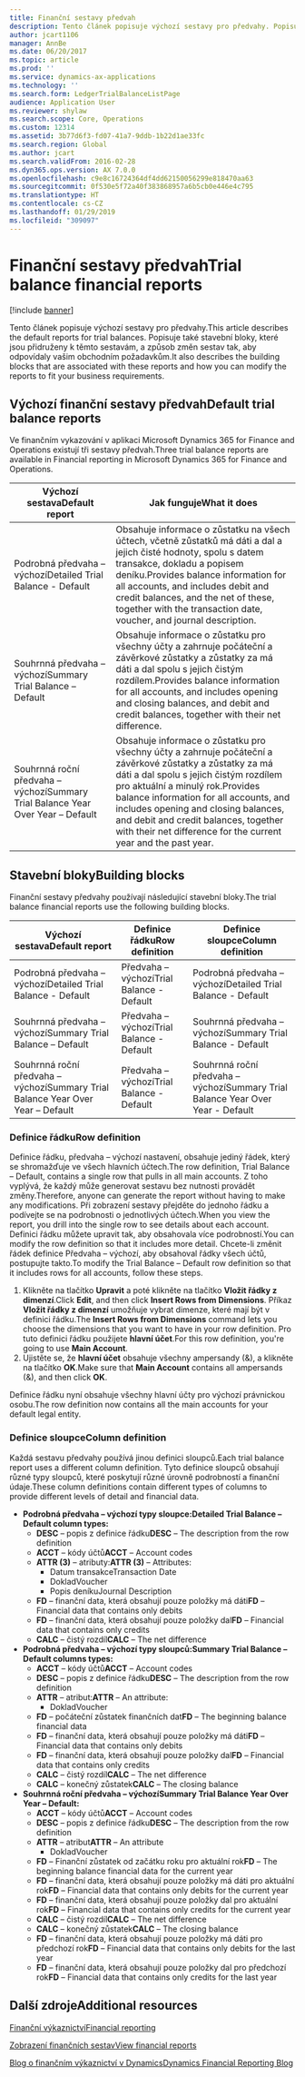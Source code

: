 ```yaml
---
title: Finanční sestavy předvah
description: Tento článek popisuje výchozí sestavy pro předvahy. Popisuje také stavební bloky, které jsou přidruženy k těmto sestavám, a způsob změn sestav tak, aby odpovídaly vašim obchodním požadavkům.
author: jcart1106
manager: AnnBe
ms.date: 06/20/2017
ms.topic: article
ms.prod: ''
ms.service: dynamics-ax-applications
ms.technology: ''
ms.search.form: LedgerTrialBalanceListPage
audience: Application User
ms.reviewer: shylaw
ms.search.scope: Core, Operations
ms.custom: 12314
ms.assetid: 3b77d6f3-fd07-41a7-9ddb-1b22d1ae33fc
ms.search.region: Global
ms.author: jcart
ms.search.validFrom: 2016-02-28
ms.dyn365.ops.version: AX 7.0.0
ms.openlocfilehash: c9e8c16724364df4dd62150056299e818470aa63
ms.sourcegitcommit: 0f530e5f72a40f383868957a6b5cb0e446e4c795
ms.translationtype: HT
ms.contentlocale: cs-CZ
ms.lasthandoff: 01/29/2019
ms.locfileid: "309097"
---
```

# <a name="trial-balance-financial-reports"></a><span data-ttu-id="5acf7-104">Finanční sestavy předvah</span><span class="sxs-lookup"><span data-stu-id="5acf7-104">Trial balance financial reports</span></span>

[!include [banner](../includes/banner.md)]

<span data-ttu-id="5acf7-105">Tento článek popisuje výchozí sestavy pro předvahy.</span><span class="sxs-lookup"><span data-stu-id="5acf7-105">This article describes the default reports for trial balances.</span></span> <span data-ttu-id="5acf7-106">Popisuje také stavební bloky, které jsou přidruženy k těmto sestavám, a způsob změn sestav tak, aby odpovídaly vašim obchodním požadavkům.</span><span class="sxs-lookup"><span data-stu-id="5acf7-106">It also describes the building blocks that are associated with these reports and how you can modify the reports to fit your business requirements.</span></span> 

<a name="default-trial-balance-reports"></a><span data-ttu-id="5acf7-107">Výchozí finanční sestavy předvah</span><span class="sxs-lookup"><span data-stu-id="5acf7-107">Default trial balance reports</span></span>
-----------------------------

<span data-ttu-id="5acf7-108">Ve finančním vykazování v aplikaci Microsoft Dynamics 365 for Finance and Operations existují tři sestavy předvah.</span><span class="sxs-lookup"><span data-stu-id="5acf7-108">Three trial balance reports are available in Financial reporting in Microsoft Dynamics 365 for Finance and Operations.</span></span>

| <span data-ttu-id="5acf7-109">Výchozí sestava</span><span class="sxs-lookup"><span data-stu-id="5acf7-109">Default report</span></span>                                 | <span data-ttu-id="5acf7-110">Jak funguje</span><span class="sxs-lookup"><span data-stu-id="5acf7-110">What it does</span></span>                                                                                                                                                                                        |
|------------------------------------------------|-----------------------------------------------------------------------------------------------------------------------------------------------------------------------------------------------------|
| <span data-ttu-id="5acf7-111">Podrobná předvaha – výchozí</span><span class="sxs-lookup"><span data-stu-id="5acf7-111">Detailed Trial Balance - Default</span></span>               | <span data-ttu-id="5acf7-112">Obsahuje informace o zůstatku na všech účtech, včetně zůstatků má dáti a dal a jejich čisté hodnoty, spolu s datem transakce, dokladu a popisem deníku.</span><span class="sxs-lookup"><span data-stu-id="5acf7-112">Provides balance information for all accounts, and includes debit and credit balances, and the net of these, together with the transaction date, voucher, and journal description.</span></span>                  |
| <span data-ttu-id="5acf7-113">Souhrnná předvaha – výchozí</span><span class="sxs-lookup"><span data-stu-id="5acf7-113">Summary Trial Balance – Default</span></span>                | <span data-ttu-id="5acf7-114">Obsahuje informace o zůstatku pro všechny účty a zahrnuje počáteční a závěrkové zůstatky a zůstatky za má dáti a dal spolu s jejich čistým rozdílem.</span><span class="sxs-lookup"><span data-stu-id="5acf7-114">Provides balance information for all accounts, and includes opening and closing balances, and debit and credit balances, together with their net difference.</span></span>                                        |
| <span data-ttu-id="5acf7-115">Souhrnná roční předvaha – výchozí</span><span class="sxs-lookup"><span data-stu-id="5acf7-115">Summary Trial Balance Year Over Year – Default</span></span> | <span data-ttu-id="5acf7-116">Obsahuje informace o zůstatku pro všechny účty a zahrnuje počáteční a závěrkové zůstatky a zůstatky za má dáti a dal spolu s jejich čistým rozdílem pro aktuální a minulý rok.</span><span class="sxs-lookup"><span data-stu-id="5acf7-116">Provides balance information for all accounts, and includes opening and closing balances, and debit and credit balances, together with their net difference for the current year and the past year.</span></span> |

## <a name="building-blocks"></a><span data-ttu-id="5acf7-117">Stavební bloky</span><span class="sxs-lookup"><span data-stu-id="5acf7-117">Building blocks</span></span>
<span data-ttu-id="5acf7-118">Finanční sestavy předvahy používají následující stavební bloky.</span><span class="sxs-lookup"><span data-stu-id="5acf7-118">The trial balance financial reports use the following building blocks.</span></span>

| <span data-ttu-id="5acf7-119">Výchozí sestava</span><span class="sxs-lookup"><span data-stu-id="5acf7-119">Default report</span></span>                                 | <span data-ttu-id="5acf7-120">Definice řádku</span><span class="sxs-lookup"><span data-stu-id="5acf7-120">Row definition</span></span>          | <span data-ttu-id="5acf7-121">Definice sloupce</span><span class="sxs-lookup"><span data-stu-id="5acf7-121">Column definition</span></span>                              |
|------------------------------------------------|-------------------------|------------------------------------------------|
| <span data-ttu-id="5acf7-122">Podrobná předvaha – výchozí</span><span class="sxs-lookup"><span data-stu-id="5acf7-122">Detailed Trial Balance - Default</span></span>               | <span data-ttu-id="5acf7-123">Předvaha – výchozí</span><span class="sxs-lookup"><span data-stu-id="5acf7-123">Trial Balance - Default</span></span> | <span data-ttu-id="5acf7-124">Podrobná předvaha – výchozí</span><span class="sxs-lookup"><span data-stu-id="5acf7-124">Detailed Trial Balance - Default</span></span>               |
| <span data-ttu-id="5acf7-125">Souhrnná předvaha – výchozí</span><span class="sxs-lookup"><span data-stu-id="5acf7-125">Summary Trial Balance – Default</span></span>                | <span data-ttu-id="5acf7-126">Předvaha – výchozí</span><span class="sxs-lookup"><span data-stu-id="5acf7-126">Trial Balance - Default</span></span> | <span data-ttu-id="5acf7-127">Souhrnná předvaha – výchozí</span><span class="sxs-lookup"><span data-stu-id="5acf7-127">Summary Trial Balance - Default</span></span>                |
| <span data-ttu-id="5acf7-128">Souhrnná roční předvaha – výchozí</span><span class="sxs-lookup"><span data-stu-id="5acf7-128">Summary Trial Balance Year Over Year – Default</span></span> | <span data-ttu-id="5acf7-129">Předvaha – výchozí</span><span class="sxs-lookup"><span data-stu-id="5acf7-129">Trial Balance - Default</span></span> | <span data-ttu-id="5acf7-130">Souhrnná roční předvaha – výchozí</span><span class="sxs-lookup"><span data-stu-id="5acf7-130">Summary Trial Balance Year Over Year - Default</span></span> |

### <a name="row-definition"></a><span data-ttu-id="5acf7-131">Definice řádku</span><span class="sxs-lookup"><span data-stu-id="5acf7-131">Row definition</span></span>

<span data-ttu-id="5acf7-132">Definice řádku, předvaha – výchozí nastavení, obsahuje jediný řádek, který se shromažďuje ve všech hlavních účtech.</span><span class="sxs-lookup"><span data-stu-id="5acf7-132">The row definition, Trial Balance – Default, contains a single row that pulls in all main accounts.</span></span> <span data-ttu-id="5acf7-133">Z toho vyplývá, že každý může generovat sestavu bez nutnosti provádět změny.</span><span class="sxs-lookup"><span data-stu-id="5acf7-133">Therefore, anyone can generate the report without having to make any modifications.</span></span> <span data-ttu-id="5acf7-134">Při zobrazení sestavy přejděte do jednoho řádku a podívejte se na podrobnosti o jednotlivých účtech.</span><span class="sxs-lookup"><span data-stu-id="5acf7-134">When you view the report, you drill into the single row to see details about each account.</span></span> <span data-ttu-id="5acf7-135">Definici řádku můžete upravit tak, aby obsahovala více podrobností.</span><span class="sxs-lookup"><span data-stu-id="5acf7-135">You can modify the row definition so that it includes more detail.</span></span> <span data-ttu-id="5acf7-136">Chcete-li změnit řádek definice Předvaha – výchozí, aby obsahoval řádky všech účtů, postupujte takto.</span><span class="sxs-lookup"><span data-stu-id="5acf7-136">To modify the Trial Balance – Default row definition so that it includes rows for all accounts, follow these steps.</span></span>

1.  <span data-ttu-id="5acf7-137">Klikněte na tlačítko **Upravit** a poté klikněte na tlačítko **Vložit řádky z dimenzí**.</span><span class="sxs-lookup"><span data-stu-id="5acf7-137">Click **Edit**, and then click **Insert Rows from Dimensions**.</span></span> <span data-ttu-id="5acf7-138">Příkaz **Vložit řádky z dimenzí** umožňuje vybrat dimenze, které mají být v definici řádku.</span><span class="sxs-lookup"><span data-stu-id="5acf7-138">The **Insert Rows from Dimensions** command lets you choose the dimensions that you want to have in your row definition.</span></span> <span data-ttu-id="5acf7-139">Pro tuto definici řádku použijete **hlavní účet**.</span><span class="sxs-lookup"><span data-stu-id="5acf7-139">For this row definition, you're going to use **Main Account**.</span></span>
2.  <span data-ttu-id="5acf7-140">Ujistěte se, že **hlavní účet** obsahuje všechny ampersandy (&), a klikněte na tlačítko **OK**.</span><span class="sxs-lookup"><span data-stu-id="5acf7-140">Make sure that **Main Account** contains all ampersands (&), and then click **OK**.</span></span>

<span data-ttu-id="5acf7-141">Definice řádku nyní obsahuje všechny hlavní účty pro výchozí právnickou osobu.</span><span class="sxs-lookup"><span data-stu-id="5acf7-141">The row definition now contains all the main accounts for your default legal entity.</span></span>

### <a name="column-definition"></a><span data-ttu-id="5acf7-142">Definice sloupce</span><span class="sxs-lookup"><span data-stu-id="5acf7-142">Column definition</span></span>

<span data-ttu-id="5acf7-143">Každá sestavu předvahy používá jinou definici sloupců.</span><span class="sxs-lookup"><span data-stu-id="5acf7-143">Each trial balance report uses a different column definition.</span></span> <span data-ttu-id="5acf7-144">Tyto definice sloupců obsahují různé typy sloupců, které poskytují různé úrovně podrobností a finanční údaje.</span><span class="sxs-lookup"><span data-stu-id="5acf7-144">These column definitions contain different types of columns to provide different levels of detail and financial data.</span></span>

-   <span data-ttu-id="5acf7-145">**Podrobná předvaha – výchozí typy sloupce:**</span><span class="sxs-lookup"><span data-stu-id="5acf7-145">**Detailed Trial Balance – Default column types:**</span></span>
    -   <span data-ttu-id="5acf7-146">**DESC** – popis z definice řádku</span><span class="sxs-lookup"><span data-stu-id="5acf7-146">**DESC** – The description from the row definition</span></span>
    -   <span data-ttu-id="5acf7-147">**ACCT** – kódy účtů</span><span class="sxs-lookup"><span data-stu-id="5acf7-147">**ACCT** – Account codes</span></span>
    -   <span data-ttu-id="5acf7-148">**ATTR (3)** – atributy:</span><span class="sxs-lookup"><span data-stu-id="5acf7-148">**ATTR (3)** – Attributes:</span></span>
        -   <span data-ttu-id="5acf7-149">Datum transakce</span><span class="sxs-lookup"><span data-stu-id="5acf7-149">Transaction Date</span></span>
        -   <span data-ttu-id="5acf7-150">Doklad</span><span class="sxs-lookup"><span data-stu-id="5acf7-150">Voucher</span></span>
        -   <span data-ttu-id="5acf7-151">Popis deníku</span><span class="sxs-lookup"><span data-stu-id="5acf7-151">Journal Description</span></span>
    -   <span data-ttu-id="5acf7-152">**FD** – finanční data, která obsahují pouze položky má dáti</span><span class="sxs-lookup"><span data-stu-id="5acf7-152">**FD** – Financial data that contains only debits</span></span>
    -   <span data-ttu-id="5acf7-153">**FD** – finanční data, která obsahují pouze položky dal</span><span class="sxs-lookup"><span data-stu-id="5acf7-153">**FD** – Financial data that contains only credits</span></span>
    -   <span data-ttu-id="5acf7-154">**CALC** – čistý rozdíl</span><span class="sxs-lookup"><span data-stu-id="5acf7-154">**CALC** – The net difference</span></span>
-   <span data-ttu-id="5acf7-155">**Podrobná předvaha – výchozí typy sloupců:**</span><span class="sxs-lookup"><span data-stu-id="5acf7-155">**Summary Trial Balance – Default columns types:**</span></span>
    -   <span data-ttu-id="5acf7-156">**ACCT** – kódy účtů</span><span class="sxs-lookup"><span data-stu-id="5acf7-156">**ACCT** – Account codes</span></span>
    -   <span data-ttu-id="5acf7-157">**DESC** – popis z definice řádku</span><span class="sxs-lookup"><span data-stu-id="5acf7-157">**DESC** – The description from the row definition</span></span>
    -   <span data-ttu-id="5acf7-158">**ATTR** – atribut:</span><span class="sxs-lookup"><span data-stu-id="5acf7-158">**ATTR** – An attribute:</span></span>
        -   <span data-ttu-id="5acf7-159">Doklad</span><span class="sxs-lookup"><span data-stu-id="5acf7-159">Voucher</span></span>
    -   <span data-ttu-id="5acf7-160">**FD** – počáteční zůstatek finančních dat</span><span class="sxs-lookup"><span data-stu-id="5acf7-160">**FD** – The beginning balance financial data</span></span>
    -   <span data-ttu-id="5acf7-161">**FD** – finanční data, která obsahují pouze položky má dáti</span><span class="sxs-lookup"><span data-stu-id="5acf7-161">**FD** – Financial data that contains only debits</span></span>
    -   <span data-ttu-id="5acf7-162">**FD** – finanční data, která obsahují pouze položky dal</span><span class="sxs-lookup"><span data-stu-id="5acf7-162">**FD** – Financial data that contains only credits</span></span>
    -   <span data-ttu-id="5acf7-163">**CALC** – čistý rozdíl</span><span class="sxs-lookup"><span data-stu-id="5acf7-163">**CALC** – The net difference</span></span>
    -   <span data-ttu-id="5acf7-164">**CALC** – konečný zůstatek</span><span class="sxs-lookup"><span data-stu-id="5acf7-164">**CALC** – The closing balance</span></span>
-   <span data-ttu-id="5acf7-165">**Souhrnná roční předvaha – výchozí**</span><span class="sxs-lookup"><span data-stu-id="5acf7-165">**Summary Trial Balance Year Over Year – Default:**</span></span>
    -   <span data-ttu-id="5acf7-166">**ACCT** – kódy účtů</span><span class="sxs-lookup"><span data-stu-id="5acf7-166">**ACCT** – Account codes</span></span>
    -   <span data-ttu-id="5acf7-167">**DESC** – popis z definice řádku</span><span class="sxs-lookup"><span data-stu-id="5acf7-167">**DESC** – The description from the row definition</span></span>
    -   <span data-ttu-id="5acf7-168">**ATTR** – atribut</span><span class="sxs-lookup"><span data-stu-id="5acf7-168">**ATTR** – An attribute</span></span>
        -   <span data-ttu-id="5acf7-169">Doklad</span><span class="sxs-lookup"><span data-stu-id="5acf7-169">Voucher</span></span>
    -   <span data-ttu-id="5acf7-170">**FD** – Finanční zůstatek od začátku roku pro aktuální rok</span><span class="sxs-lookup"><span data-stu-id="5acf7-170">**FD** – The beginning balance financial data for the current year</span></span>
    -   <span data-ttu-id="5acf7-171">**FD** – finanční data, která obsahují pouze položky má dáti pro aktuální rok</span><span class="sxs-lookup"><span data-stu-id="5acf7-171">**FD** – Financial data that contains only debits for the current year</span></span>
    -   <span data-ttu-id="5acf7-172">**FD** – finanční data, která obsahují pouze položky dal pro aktuální rok</span><span class="sxs-lookup"><span data-stu-id="5acf7-172">**FD** – Financial data that contains only credits for the current year</span></span>
    -   <span data-ttu-id="5acf7-173">**CALC** – čistý rozdíl</span><span class="sxs-lookup"><span data-stu-id="5acf7-173">**CALC** – The net difference</span></span>
    -   <span data-ttu-id="5acf7-174">**CALC** – konečný zůstatek</span><span class="sxs-lookup"><span data-stu-id="5acf7-174">**CALC** – The closing balance</span></span>
    -   <span data-ttu-id="5acf7-175">**FD** – finanční data, která obsahují pouze položky má dáti pro předchozí rok</span><span class="sxs-lookup"><span data-stu-id="5acf7-175">**FD** – Financial data that contains only debits for the last year</span></span>
    -   <span data-ttu-id="5acf7-176">**FD** – finanční data, která obsahují pouze položky dal pro předchozí rok</span><span class="sxs-lookup"><span data-stu-id="5acf7-176">**FD** – Financial data that contains only credits for the last year</span></span>



<a name="additional-resources"></a><span data-ttu-id="5acf7-177">Další zdroje</span><span class="sxs-lookup"><span data-stu-id="5acf7-177">Additional resources</span></span>
--------

[<span data-ttu-id="5acf7-178">Finanční výkaznictví</span><span class="sxs-lookup"><span data-stu-id="5acf7-178">Financial reporting</span></span>](financial-reporting-getting-started.md)

[<span data-ttu-id="5acf7-179">Zobrazení finančních sestav</span><span class="sxs-lookup"><span data-stu-id="5acf7-179">View financial reports</span></span>](view-financial-reports.md)

[<span data-ttu-id="5acf7-180">Blog o finančním výkaznictví v Dynamics</span><span class="sxs-lookup"><span data-stu-id="5acf7-180">Dynamics Financial Reporting Blog</span></span>](http://blogs.msdn.com/b/dynamics_financial_reporting/)



